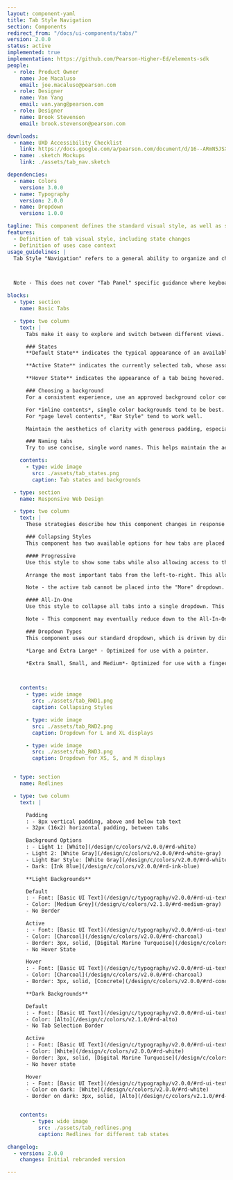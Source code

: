 ```yaml
---
layout: component-yaml
title: Tab Style Navigation
section: Components
redirect_from: "/docs/ui-components/tabs/"
version: 2.0.0
status: active
implemented: true
implementation: https://github.com/Pearson-Higher-Ed/elements-sdk
people:
  - role: Product Owner
    name: Joe Macaluso
    email: joe.macaluso@pearson.com
  - role: Designer
    name: Van Yang
    email: van.yang@pearson.com
  - role: Designer
    name: Brook Stevenson
    email: brook.stevenson@pearson.com

downloads:
  - name: UXD Accessibility Checklist
    link: https://docs.google.com/a/pearson.com/document/d/16--ARmN5JSXsDR20y-LnUo7wkLcZvIL0jq7DJZTR8wI/edit?usp=sharing
  - name: .sketch Mockups
    link: ./assets/tab_nav.sketch

dependencies:
  - name: Colors
    version: 3.0.0
  - name: Typography
    version: 2.0.0
  - name: Dropdown
    version: 1.0.0

tagline: This component defines the standard visual style, as well as some basic behavior for tab style navigation.
features:
  - Definition of tab visual style, including state changes
  - Definition of uses case context
usage_guidelines: |
  Tab Style "Navigation" refers to a general ability to organize and choose the primary content to display. This is purposefully broad to include linking to a separate page or staying on the same page.



  Note - This does not cover "Tab Panel" specific guidance where keyboard arrows can be used to switch tabs on a single page.

blocks:
  - type: section
    name: Basic Tabs

  - type: two column
    text: |
      Tabs make it easy to explore and switch between different views. Tabs enable content organization at a high level, such as switching between views, data sets, or functional aspects of an app. Present tabs as a single row above their associated content. Tab labels should succinctly describe the content within.

      ### States
      **Default State** indicates the typical appearance of an available, but not selected tab.

      **Active State** indicates the currently selected tab, whose associated content is currently being displayed.

      **Hover State** indicates the appearance of a tab being hovered.

      ### Choosing a background
      For a consistent experience, use an approved background color combination. Always choose based on your specific needs.

      For *inline contents*, single color backgrounds tend to be best.
      For *page level contents*, "Bar Style" tend to work well.

      Maintain the aesthetics of clarity with generous padding, especially if using a single color background.

      ### Naming tabs
      Try to use concise, single word names. This helps maintain the aesthetics and usability of clarity. However, if a tab cannot convey its contents clearly in a single concise word, reach out to a UX Writer and/or expand as needed.

    contents:
      - type: wide image
        src: ./assets/tab_states.png
        caption: Tab states and backgrounds

  - type: section
    name: Responsive Web Design

  - type: two column
    text: |
      These strategies describe how this component changes in response to insufficient width. This is accomplished by collapsing tabs into standard dropdown menus. How the tabs are placed into a dropdown is defined by collapsing style.

      ### Collapsing Styles
      This component has two available options for how tabs are placed into the dropdown. The appropriate style is dependent on the specific use case.

      #### Progressive
      Use this style to show some tabs while also allowing access to the rest with a dropdown. Tabs will be placed into a "More" dropdown, progressively, from right-to-left

      Arrange the most important tabs from the left-to-right. This allows the greatest likelihood of explicitly displaying the most important tabs to users regardless of screen size.

      Note - the active tab cannot be placed into the "More" dropdown.

      #### All-In-One
      Use this style to collapse all tabs into a single dropdown. This can be used useful if you don't want to increase access to certain tabs over others and/or want to maintain a simpler aesthetic. In this case, the dropdown label is defined as the active tab, serving as a title of sorts.

      Note - This component may eventually reduce down to the All-In-One style, even if the Progressive Style is used, when width will not allow two tabs and the "more" dropdown to be shown. If this is not desired, be sure to use concise naming of tabs.

      ### Dropdown Types
      This component uses our standard dropdown, which is driven by display size.

      *Large and Extra Large* - Optimized for use with a pointer.

      *Extra Small, Small, and Medium*- Optimized for use with a finger.



    contents:
      - type: wide image
        src: ./assets/tab_RWD1.png
        caption: Collapsing Styles

      - type: wide image
        src: ./assets/tab_RWD2.png
        caption: Dropdown for L and XL displays

      - type: wide image
        src: ./assets/tab_RWD3.png
        caption: Dropdown for XS, S, and M displays


  - type: section
    name: Redlines

  - type: two column
    text: |

      Padding
      : - 8px vertical padding, above and below tab text
      - 32px (16x2) horizontal padding, between tabs

      Background Options
      : - Light 1: [White](/design/c/colors/v2.0.0/#rd-white)
      - Light 2: [White Gray](/design/c/colors/v2.0.0/#rd-white-gray)
      - Light Bar Style: [White Gray](/design/c/colors/v2.0.0/#rd-white-gray) + [Moonlight Border](/design/c/colors/v2.0.0/#rd-moonlight) (1px solid, 100% page width)
      - Dark: [Ink Blue](/design/c/colors/v2.0.0/#rd-ink-blue)

      **Light Backgrounds**

      Default
      : - Font: [Basic UI Text](/design/c/typography/v2.0.0/#rd-ui-text-basic)
      - Color: [Medium Grey](/design/c/colors/v2.1.0/#rd-medium-gray)
      - No Border

      Active
      : - Font: [Basic UI Text](/design/c/typography/v2.0.0/#rd-ui-text-basic)
      - Color: [Charcoal](/design/c/colors/v2.0.0/#rd-charcoal)
      - Border: 3px, solid, [Digital Marine Turquoise](/design/c/colors/v2.0.0/#rd-digital-marine-turquoise)
      - No Hover State

      Hover
      : - Font: [Basic UI Text](/design/c/typography/v2.0.0/#rd-ui-text-basic)
      - Color: [Charcoal](/design/c/colors/v2.0.0/#rd-charcoal)
      - Border: 3px, solid, [Concrete](/design/c/colors/v2.0.0/#rd-concrete)

      **Dark Backgrounds**

      Default
      : - Font: [Basic UI Text](/design/c/typography/v2.0.0/#rd-ui-text-basic)
      - Color: [Alto](/design/c/colors/v2.1.0/#rd-alto)
      - No Tab Selection Border

      Active
      : - Font: [Basic UI Text](/design/c/typography/v2.0.0/#rd-ui-text-basic)
      - Color: [White](/design/c/colors/v2.0.0/#rd-white)
      - Border: 3px, solid, [Digital Marine Turquoise](/design/c/colors/v2.0.0/#rd-digital-marine-turquoise)      
      - No hover state

      Hover
      : - Font: [Basic UI Text](/design/c/typography/v2.0.0/#rd-ui-text-basic)
      - Color on dark: [White](/design/c/colors/v2.0.0/#rd-white)
      - Border on dark: 3px, solid, [Alto](/design/c/colors/v2.1.0/#rd-alto)


    contents:
        - type: wide image
          src: ./assets/tab_redlines.png
          caption: Redlines for different tab states

changelog:
  - version: 2.0.0
    changes: Initial rebranded version

---
```

